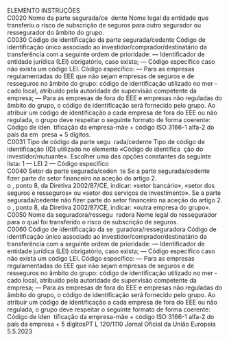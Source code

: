  
ELEMENTO  INSTRUÇÕES  
C0020  Nome da parte segurada/ce ­
dente  Nome legal da entidade que transferiu o risco de subscrição de seguros para outro 
segurador ou ressegurador do âmbito do grupo.  
C0030  Código de identificação da 
parte segurada/cedente  Código de identificação único associado ao investidor/comprador/destinatário da 
transferência com a seguinte ordem de prioridade: 
— Identificador de entidade jurídica (LEI) obrigatório, caso exista; 
— Código específico caso não exista um código LEI. 
Código específico: 
— Para as empresas regulamentadas do EEE que não sejam empresas de seguros e 
de resseguros no âmbito do grupo: código de identificação utilizado no mer ­
cado local, atribuído pela autoridade de supervisão competente da empresa; 
— Para as empresas de fora do EEE e empresas não reguladas do âmbito do 
grupo, o código de identificação será fornecido pelo grupo. Ao atribuir um 
código de identificação a cada empresa de fora do EEE ou não regulada, o 
grupo deve respeitar o seguinte formato de forma coerente: Código de iden ­
tificação da empresa-mãe + código ISO 3166-1 alfa-2 do país da em ­
presa + 5 dígitos.  
C0031  Tipo de código da parte segu ­
rada/cedente  Tipo de código de identificação (ID) utilizado no elemento «Código de identifica ­
ção do investidor/mutuante». Escolher uma das opções constantes da seguinte 
lista: 
1 — LEI 
2 — Código específico  
C0040  Setor da parte segurada/ceden ­
te Se a parte segurada/cedente fizer parte do setor financeiro na aceção do artigo 2.  
o , ponto 8, da Diretiva 2002/87/CE, indicar: «setor bancário», «setor dos seguros e 
resseguros» ou «setor dos serviços de investimento». 
Se a parte segurada/cedente não fizer parte do setor financeiro na aceção do 
artigo 2.  o , ponto 8, da Diretiva 2002/87/CE, indicar: «outra empresa do grupo».  
C0050  Nome da seguradora/ressegu ­
radora  Nome legal do ressegurador para o qual foi transferido o risco de subscrição de 
seguros.  
C0060  Código de identificação da se ­
guradora/resseguradora  Código de identificação único associado ao investidor/comprador/destinatário da 
transferência com a seguinte ordem de prioridade: 
— Identificador de entidade jurídica (LEI) obrigatório, caso exista; 
— Código específico caso não exista um código LEI. 
Código específico: 
— Para as empresas regulamentadas do EEE que não sejam empresas de seguros e 
de resseguros no âmbito do grupo: código de identificação utilizado no mer ­
cado local, atribuído pela autoridade de supervisão competente da empresa; 
— Para as empresas de fora do EEE e empresas não reguladas do âmbito do 
grupo, o código de identificação será fornecido pelo grupo. Ao atribuir um 
código de identificação a cada empresa de fora do EEE ou não regulada, o 
grupo deve respeitar o seguinte formato de forma coerente: Código de iden ­
tificação da empresa-mãe + código ISO 3166-1 alfa-2 do país da empresa + 5 
dígitosPT  L 120/1110 Jornal Oficial da União Europeia 5.5.2023